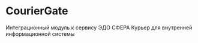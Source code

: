 # CourierGate
Интеграционный модуль к сервису ЭДО СФЕРА Курьер для внутренней информационной системы